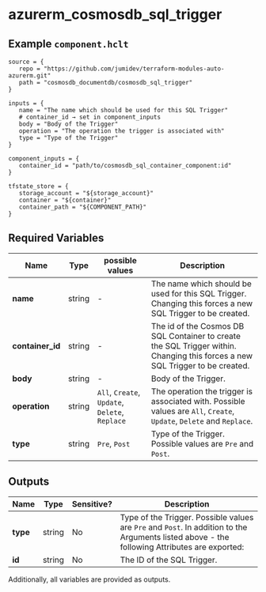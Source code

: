 # azurerm_cosmosdb_sql_trigger



## Example `component.hclt`

```hcl
source = {
   repo = "https://github.com/jumidev/terraform-modules-auto-azurerm.git"   
   path = "cosmosdb_documentdb/cosmosdb_sql_trigger"   
}

inputs = {
   name = "The name which should be used for this SQL Trigger"   
   # container_id → set in component_inputs
   body = "Body of the Trigger"   
   operation = "The operation the trigger is associated with"   
   type = "Type of the Trigger"   
}

component_inputs = {
   container_id = "path/to/cosmosdb_sql_container_component:id"   
}

tfstate_store = {
   storage_account = "${storage_account}"   
   container = "${container}"   
   container_path = "${COMPONENT_PATH}"   
}

```

## Required Variables

| Name | Type |  possible values |  Description |
| ---- | --------- |  ----------- | ----------- |
| **name** | string |  -  |  The name which should be used for this SQL Trigger. Changing this forces a new SQL Trigger to be created. | 
| **container_id** | string |  -  |  The id of the Cosmos DB SQL Container to create the SQL Trigger within. Changing this forces a new SQL Trigger to be created. | 
| **body** | string |  -  |  Body of the Trigger. | 
| **operation** | string |  `All`, `Create`, `Update`, `Delete`, `Replace`  |  The operation the trigger is associated with. Possible values are `All`, `Create`, `Update`, `Delete` and `Replace`. | 
| **type** | string |  `Pre`, `Post`  |  Type of the Trigger. Possible values are `Pre` and `Post`. | 



## Outputs

| Name | Type | Sensitive? | Description |
| ---- | ---- | --------- | --------- |
| **type** | string | No  | Type of the Trigger. Possible values are `Pre` and `Post`. In addition to the Arguments listed above - the following Attributes are exported: | 
| **id** | string | No  | The ID of the SQL Trigger. | 

Additionally, all variables are provided as outputs.
